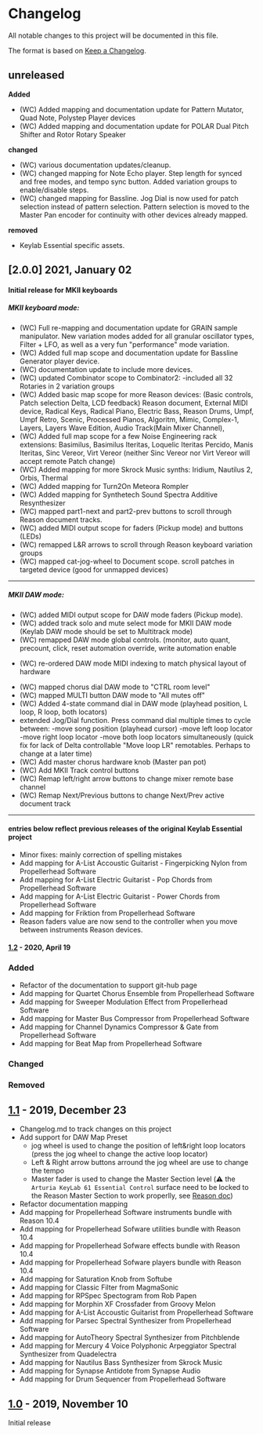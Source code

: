 # Changelog

All notable changes to this project will be documented in this file.

The format is based on [Keep a Changelog](https://keepachangelog.com/en/1.0.0/).

## unreleased

**Added**
* (WC) Added mapping and documentation update for Pattern Mutator, Quad Note, Polystep Player devices
* (WC) Added mapping and documentation update for POLAR Dual Pitch Shifter and Rotor Rotary Speaker

**changed**

* (WC) various documentation updates/cleanup.
* (WC) changed mapping for Note Echo player. Step length for synced and free modes, and tempo sync button. Added variation groups to enable/disable steps.
* (WC) changed mapping for Bassline. Jog Dial is now used for patch selection instead of pattern selection. Pattern selection is moved to the Master Pan encoder for continuity with other devices already mapped.

**removed**

* Keylab Essential specific assets.

## [2.0.0] 2021, January 02
#### Initial release for MKII keyboards

##### MKII keyboard mode:
* (WC) Full re-mapping and documentation update for GRAIN sample manipulator. New variation modes added for all granular oscillator types, Filter + LFO, as well as a very fun "performance" mode variation.
* (WC) Added full map scope and documentation update for Bassline Generator player device.
* (WC) documentation update to include more devices.
* (WC) updated Combinator scope to Combinator2:
	-included all 32 Rotaries in 2 variation groups
* (WC) Added basic map scope for more Reason devices:
	(Basic controls, Patch selection Delta, LCD feedback)
 		Reason document, External MIDI device, Radical Keys, Radical Piano, Electric Bass, Reason Drums, Umpf, Umpf Retro, Scenic, Processed Pianos, Algoritm, Mimic, Complex-1, Layers, Layers Wave Edition, Audio Track(Main Mixer Channel),
* (WC) Added full map scope for a few Noise Engineering rack extensions:
		Basimilus, Basimilus Iteritas, Loquelic Iteritas Percido, Manis Iteritas, Sinc Vereor, Virt Vereor
		(neither Sinc Vereor nor Virt Vereor will accept remote Patch change)
* (WC) Added mapping for more Skrock Music synths:
		Iridium, Nautilus 2, Orbis, Thermal
* (WC) Added mapping for Turn2On Meteora Rompler
* (WC) Added mapping for Synthetech Sound Spectra Additive Resynthesizer
* (WC) mapped part1-next and part2-prev buttons to scroll through Reason document tracks.
* (WC) added MIDI output scope for faders (Pickup mode) and buttons (LEDs)
* (WC) remapped L&R arrows to scroll through Reason keyboard variation groups
* (WC) mapped cat-jog-wheel to Document scope. scroll patches in targeted device (good for unmapped devices)

-----
##### MKII DAW mode:
* (WC) added MIDI output scope for DAW mode faders (Pickup mode).
* (WC) added track solo and mute select mode for MKII DAW mode (Keylab DAW mode should be set to Multitrack mode)
* (WC) remapped DAW mode global controls. (monitor, auto quant, precount, click, reset automation override, write automation enable
+ (WC) re-ordered DAW mode MIDI indexing to match physical layout of hardware
* (WC) mapped chorus dial DAW mode to "CTRL room level"
* (WC) mapped MULTI button DAW mode to "All mutes off"
* (WC) Added 4-state command dial in DAW mode (playhead position, L loop, R loop, both locators)
* 	extended Jog/Dial function. Press command dial multiple times to cycle between:
		-move song position (playhead cursor)
		-move left loop locator
		-move right loop locator
		-move both loop locators simultaneously (quick fix for lack of Delta controllable "Move loop LR" remotables. Perhaps to change at a later time)
* (WC) Add master chorus hardware knob (Master pan pot)
* (WC) Add MKII Track control buttons
* (WC) Remap left/right arrow buttons to change mixer remote base channel
* (WC) Remap Next/Previous buttons to change Next/Prev active document track



---------------------------------------------------------------------------
#### entries below reflect previous releases of the original Keylab Essential project

* Minor fixes: mainly correction of spelling mistakes
* Add mapping for A-List Accoustic Guitarist - Fingerpicking Nylon from Propellerhead Software
* Add mapping for A-List Electric Guitarist - Pop Chords from Propellerhead Software
* Add mapping for A-List Electric Guitarist - Power Chords from Propellerhead Software
* Add mapping for Friktion from Propellerhead Software
* Reason faders value are now send to the controller when you move between instruments Reason devices.


#### [1.2] - 2020, April 19

### Added

* Refactor of the documentation to support git-hub page
* Add mapping for Quartet Chorus Ensemble from Propellerhead Software
* Add mapping for Sweeper Modulation Effect from Propellerhead Software
* Add mapping for Master Bus Compressor from Propellerhead Software
* Add mapping for Channel Dynamics Compressor & Gate from Propellerhead Software
* Add mapping for Beat Map from Propellerhead Software

### Changed

### Removed

## [1.1] - 2019, December 23

* Changelog.md to track changes on this project
* Add support for DAW Map Preset
  * jog wheel is used to change the position of left&right loop locators (press the jog wheel to change the active loop locator)  
  * Left & Right arrow buttons arround the jog wheel are use to change the tempo
  * Master fader is used to change the Master Section level (:warning: the `Arturia KeyLab 61 Essential Control` surface need to be locked to the Reason Master Section to work properlly, see [Reason doc](http://docs.propellerheads.se/reason10/wwhelp/wwhimpl/js/html/wwhelp.htm#context=EngOpManProjectPro&topic=PreferencesControlSurface))
* Refactor documentation mapping
* Add mapping for Propellerhead Software instruments bundle with Reason 10.4
* Add mapping for Propellerhead Sofware utilities bundle with Reason 10.4
* Add mapping for Propellerhead Sofware effects bundle with Reason 10.4
* Add mapping for Propellerhead Sofware players bundle with Reason 10.4
* Add mapping for Saturation Knob from Softube
* Add mapping for Classic Filter from MagmaSonic
* Add mapping for RPSpec Spectogram from Rob Papen
* Add mapping for Morphin XF Crossfader from Groovy Melon
* Add mapping for A-List Accoustic Guitarist from Propellerhead Software
* Add mapping for Parsec Spectral Synthesizer from Propellerhead Software
* Add mapping for AutoTheory Spectral Synthesizer from Pitchblende
* Add mapping for Mercury 4 Voice Polyphonic Arpeggiator Spectral Synthesizer from Quadelectra
* Add mapping for Nautilus Bass Synthesizer from Skrock Music
* Add mapping for Synapse Antidote from Synapse Audio
* Add mapping for Drum Sequencer from Propellerhead Software

## [1.0] - 2019, November 10

Initial release

[Unreleased]: https://github.com/tfraudet/Reason-ArturiaKeylabEssential-Remote/compare/v1.0...HEAD
[1.0]: https://github.com/tfraudet/Reason-ArturiaKeylabEssential-Remote/releases/tag/1.0
[1.1]: https://github.com/tfraudet/Reason-ArturiaKeylabEssential-Remote/releases/tag/1.1
[1.2]: https://github.com/tfraudet/Reason-ArturiaKeylabEssential-Remote/releases/tag/1.2
